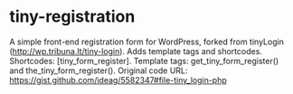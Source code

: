 # tiny-registration
A simple front-end registration form for WordPress, forked from tinyLogin (http://wp.tribuna.lt/tiny-login). Adds template tags and shortcodes. Shortcodes: [tiny_form_register]. Template tags: get_tiny_form_register() and the_tiny_form_register(). Original code URL: https://gist.github.com/ideag/5582347#file-tiny_login-php
